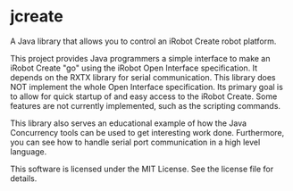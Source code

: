 jcreate
=======

A Java library that allows you to control an iRobot Create robot platform.

This project provides Java programmers a simple interface to make an iRobot Create "go" using the iRobot Open Interface specification. It depends on the RXTX library for serial communication. This library does NOT implement the whole Open Interface specification. Its primary goal is to allow for quick startup of and easy access to the iRobot Create. Some features are not currently implemented, such as the scripting commands.

This library also serves an educational example of how the Java Concurrency tools can be used to get interesting work done. Furthermore, you can see how to handle serial port communication in a high level language.

This software is licensed under the MIT License. See the license file for details.
